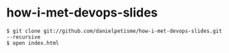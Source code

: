 how-i-met-devops-slides
=======================

    $ git clone git://github.com/danielpetisme/how-i-met-devops-slides.git --recursive
    $ open index.html

